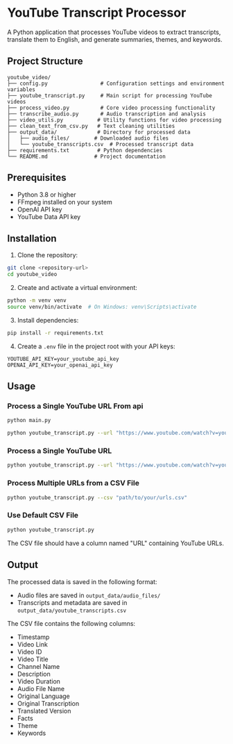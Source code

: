 # YouTube Transcript Processor

A Python application that processes YouTube videos to extract transcripts, translate them to English, and generate summaries, themes, and keywords.

## Project Structure

```
youtube_video/
├── config.py                 # Configuration settings and environment variables
├── youtube_transcript.py     # Main script for processing YouTube videos
├── process_video.py          # Core video processing functionality
├── transcribe_audio.py       # Audio transcription and analysis
├── video_utils.py           # Utility functions for video processing
├── clean_text_from_csv.py   # Text cleaning utilities
├── output_data/             # Directory for processed data
│   ├── audio_files/        # Downloaded audio files
│   └── youtube_transcripts.csv  # Processed transcript data
├── requirements.txt         # Python dependencies
└── README.md               # Project documentation
```


## Prerequisites

- Python 3.8 or higher
- FFmpeg installed on your system
- OpenAI API key
- YouTube Data API key

## Installation

1. Clone the repository:
```bash
git clone <repository-url>
cd youtube_video
```

2. Create and activate a virtual environment:
```bash
python -m venv venv
source venv/bin/activate  # On Windows: venv\Scripts\activate
```

3. Install dependencies:
```bash
pip install -r requirements.txt
```

4. Create a `.env` file in the project root with your API keys:
```
YOUTUBE_API_KEY=your_youtube_api_key
OPENAI_API_KEY=your_openai_api_key
```

## Usage
### Process a Single YouTube URL From api
```bash
python main.py 
```

```bash
python youtube_transcript.py --url "https://www.youtube.com/watch?v=your_video_id"
```

### Process a Single YouTube URL

```bash
python youtube_transcript.py --url "https://www.youtube.com/watch?v=your_video_id"
```

### Process Multiple URLs from a CSV File

```bash
python youtube_transcript.py --csv "path/to/your/urls.csv"
```

### Use Default CSV File

```bash
python youtube_transcript.py
```

The CSV file should have a column named "URL" containing YouTube URLs.

## Output

The processed data is saved in the following format:

- Audio files are saved in `output_data/audio_files/`
- Transcripts and metadata are saved in `output_data/youtube_transcripts.csv`

The CSV file contains the following columns:
- Timestamp
- Video Link
- Video ID
- Video Title
- Channel Name
- Description
- Video Duration
- Audio File Name
- Original Language
- Original Transcription
- Translated Version
- Facts
- Theme
- Keywords

